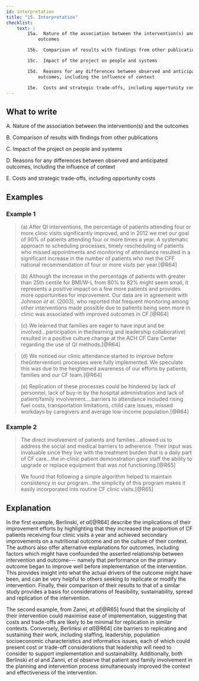 ```yaml
---
id: interpretation
title: "15. Interpretation"
checklist:
    text: |
        15a.  Nature of the association between the intervention(s) and the
            outcomes

        15b.  Comparison of results with findings from other publications

        15c.  Impact of the project on people and systems

        15d.  Reasons for any differences between observed and anticipated
            outcomes, including the influence of context

        15e.  Costs and strategic trade-offs, including opportunity costs
---
```


## What to write

A.  Nature of the association between the intervention(s) and the
    outcomes

B.  Comparison of results with findings from other publications

C.  Impact of the project on people and systems

D.  Reasons for any differences between observed and anticipated
    outcomes, including the influence of context

E.  Costs and strategic trade-offs, including opportunity costs

## Examples

### Example 1

> (a) After QI interventions, the percentage of patients attending
> four or more clinic visits significantly improved, and in 2012 we met
> our goal of 90% of patients attending four or more times a year. A
> systematic approach to scheduling processes, timely rescheduling of
> patients who missed appointments and monitoring of attendance resulted
> in a significant increase in the number of patients who met the CFF
> national recommendation of four or more visits per year.[@R64]

> (b) Although the increase in the percentage of patients with greater
> than 25th centile for BMI/W-L from 80% to 82% might seem small, it
> represents a positive impact on a few more patients and provides more
> opportunities for improvement. Our data are in agreement with Johnson
> *et al*. (2003), who reported that frequent monitoring among other
> interventions made possible due to patients being seen more in clinic
> was associated with improved outcomes in CF.[@R64]

> (c) We learned that families are eager to have input and be
> involved...participation in the(learning and leadership
> collaborative) resulted in a positive culture change at the ACH CF
> Care Center regarding the use of QI methods.[@R64]

> (d) We noticed our clinic attendance started to improve before
> the(intervention) processes were fully implemented. We speculate
> this was due to the heightened awareness of our efforts by patients,
> families and our CF team.[@R64]

> (e) Replication of these processes could be hindered by lack of
> personnel, lack of buy-in by the hospital administration and lack of
> patient/family involvement....barriers to attendance included rising
> fuel costs, transportation limitations, child care issues, missed
> workdays by caregivers and average low-income population.[@R64]

### Example 2

> The direct involvement of patients and families...allowed us to
> address the social and medical barriers to adherence. Their input was
> invaluable since they live with the treatment burden that is a daily
> part of CF care...the in-clinic patient demonstration gave staff the
> ability to upgrade or replace equipment that was not
> functioning.[@R65]

> We found that following a simple algorithm helped to maintain
> consistency in our program...the simplicity of this program makes it
> easily incorporated into routine CF clinic visits.[@R65]

## Explanation

In the first example, Berlinski, *et al*[@R64] describe the implications
of their improvement efforts by highlighting that they increased the
proportion of CF patients receiving four clinic visits a year and
achieved secondary improvements on a nutritional outcome and on the
culture of their context. The authors also offer alternative
explanations for outcomes, including factors which might have confounded
the asserted relationship between intervention and outcome--- namely
that performance on the primary outcome began to improve well before
implementation of the intervention. This provides insight into what the
actual drivers of the outcome might have been, and can be very helpful
to others seeking to replicate or modify the intervention. Finally,
their comparison of their results to that of a similar study provides a
basis for considerations of feasibility, sustainability, spread and
replication of the intervention.

The second example, from Zanni, *et al*[@R65] found that the simplicity
of their intervention could maximise ease of implementation, suggesting
that costs and trade-offs are likely to be minimal for replication in
similar contexts. Conversely, Berlinksi *et al*[@R64] cite barriers to
replicating and sustaining their work, including staffing, leadership,
population socioeconomic characteristics and informatics issues, each of
which could present cost or trade-off considerations that leadership
will need to consider to support implementation and sustainability.
Additionally, both Berlinski *et al* and Zanni, *et al* observe that
patient and family involvement in the planning and intervention process
simultaneously improved the context and effectiveness of the
intervention.
